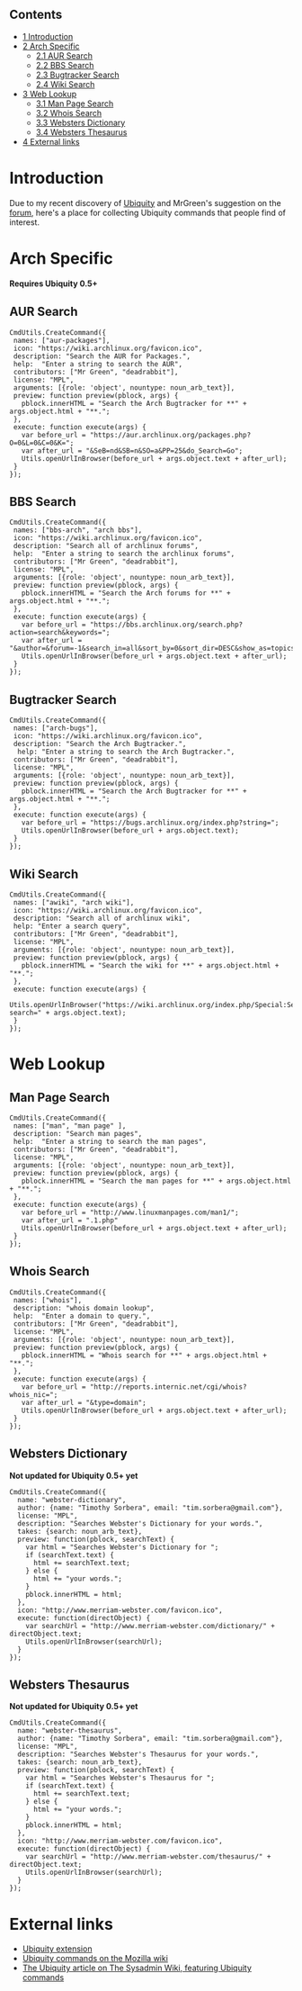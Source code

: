 ## Contents

*   [1 Introduction](#Introduction)
*   [2 Arch Specific](#Arch_Specific)
    *   [2.1 AUR Search](#AUR_Search)
    *   [2.2 BBS Search](#BBS_Search)
    *   [2.3 Bugtracker Search](#Bugtracker_Search)
    *   [2.4 Wiki Search](#Wiki_Search)
*   [3 Web Lookup](#Web_Lookup)
    *   [3.1 Man Page Search](#Man_Page_Search)
    *   [3.2 Whois Search](#Whois_Search)
    *   [3.3 Websters Dictionary](#Websters_Dictionary)
    *   [3.4 Websters Thesaurus](#Websters_Thesaurus)
*   [4 External links](#External_links)

# Introduction

Due to my recent discovery of [Ubiquity](http://labs.mozilla.com/2008/08/introducing-ubiquity/) and MrGreen's suggestion on the [forum](https://bbs.archlinux.org/viewtopic.php?pid=450773), here's a place for collecting Ubiquity commands that people find of interest.

# Arch Specific

**Requires Ubiquity 0.5+**

## AUR Search

```
CmdUtils.CreateCommand({
 names: ["aur-packages"],
 icon: "https://wiki.archlinux.org/favicon.ico",
 description: "Search the AUR for Packages.",
 help:  "Enter a string to search the AUR",
 contributors: ["Mr Green", "deadrabbit"],
 license: "MPL",
 arguments: [{role: 'object', nountype: noun_arb_text}],
 preview: function preview(pblock, args) {
   pblock.innerHTML = "Search the Arch Bugtracker for **" + args.object.html + "**.";
 },
 execute: function execute(args) {
   var before_url = "https://aur.archlinux.org/packages.php?O=0&L=0&C=0&K=";
   var after_url = "&SeB=nd&SB=n&SO=a&PP=25&do_Search=Go";
   Utils.openUrlInBrowser(before_url + args.object.text + after_url);
 }
}); 

```

## BBS Search

```
CmdUtils.CreateCommand({
 names: ["bbs-arch", "arch bbs"],
 icon: "https://wiki.archlinux.org/favicon.ico",
 description: "Search all of archlinux forums",
 help:  "Enter a string to search the archlinux forums",
 contributors: ["Mr Green", "deadrabbit"],
 license: "MPL",
 arguments: [{role: 'object', nountype: noun_arb_text}],
 preview: function preview(pblock, args) {
   pblock.innerHTML = "Search the Arch forums for **" + args.object.html + "**.";
 },
 execute: function execute(args) {
   var before_url = "https://bbs.archlinux.org/search.php?action=search&keywords=";
   var after_url = "&author=&forum=-1&search_in=all&sort_by=0&sort_dir=DESC&show_as=topics&search=Submit"
   Utils.openUrlInBrowser(before_url + args.object.text + after_url);
 }
});

```

## Bugtracker Search

```
CmdUtils.CreateCommand({
 names: ["arch-bugs"],
 icon: "https://wiki.archlinux.org/favicon.ico",
 description: "Search the Arch Bugtracker.",
  help: "Enter a string to search the Arch Bugtracker.",
 contributors: ["Mr Green", "deadrabbit"],
 license: "MPL",
 arguments: [{role: 'object', nountype: noun_arb_text}],
 preview: function preview(pblock, args) {
   pblock.innerHTML = "Search the Arch Bugtracker for **" + args.object.html + "**.";
 },
 execute: function execute(args) {
   var before_url = "https://bugs.archlinux.org/index.php?string=";
   Utils.openUrlInBrowser(before_url + args.object.text);
 }
});

```

## Wiki Search

```
CmdUtils.CreateCommand({
 names: ["awiki", "arch wiki"],
 icon: "https://wiki.archlinux.org/favicon.ico",
 description: "Search all of archlinux wiki",
 help: "Enter a search query",
 contributors: ["Mr Green", "deadrabbit"],
 license: "MPL",
 arguments: [{role: 'object', nountype: noun_arb_text}],
 preview: function preview(pblock, args) {
   pblock.innerHTML = "Search the wiki for **" + args.object.html + "**.";
 },
 execute: function execute(args) {
   Utils.openUrlInBrowser("https://wiki.archlinux.org/index.php/Special:Search?search=" + args.object.text);
 }
});

```

# Web Lookup

## Man Page Search

```
CmdUtils.CreateCommand({
 names: ["man", "man page" ],
 description: "Search man pages",
 help:  "Enter a string to search the man pages",
 contributors: ["Mr Green", "deadrabbit"],
 license: "MPL",
 arguments: [{role: 'object', nountype: noun_arb_text}],
 preview: function preview(pblock, args) {
   pblock.innerHTML = "Search the man pages for **" + args.object.html + "**.";
 },
 execute: function execute(args) {
   var before_url = "http://www.linuxmanpages.com/man1/";
   var after_url = ".1.php"
   Utils.openUrlInBrowser(before_url + args.object.text + after_url);
 }
});   

```

## Whois Search

```
CmdUtils.CreateCommand({
 names: ["whois"],
 description: "whois domain lookup",
 help:  "Enter a domain to query.",
 contributors: ["Mr Green", "deadrabbit"],
 license: "MPL",
 arguments: [{role: 'object', nountype: noun_arb_text}],
 preview: function preview(pblock, args) {
   pblock.innerHTML = "Whois search for **" + args.object.html + "**.";
 },
 execute: function execute(args) {
   var before_url = "http://reports.internic.net/cgi/whois?whois_nic=";
   var after_url = "&type=domain";
   Utils.openUrlInBrowser(before_url + args.object.text + after_url);
 }
});   

```

## Websters Dictionary

**Not updated for Ubiquity 0.5+ yet**

```
CmdUtils.CreateCommand({
  name: "webster-dictionary",
  author: {name: "Timothy Sorbera", email: "tim.sorbera@gmail.com"},
  license: "MPL",
  description: "Searches Webster's Dictionary for your words.",
  takes: {search: noun_arb_text},
  preview: function(pblock, searchText) {
    var html = "Searches Webster's Dictionary for ";
    if (searchText.text) {
      html += searchText.text;
    } else {
      html += "your words.";
    }
    pblock.innerHTML = html;
  },
  icon: "http://www.merriam-webster.com/favicon.ico",
  execute: function(directObject) {
    var searchUrl = "http://www.merriam-webster.com/dictionary/" + directObject.text;
    Utils.openUrlInBrowser(searchUrl);
  }
});

```

## Websters Thesaurus

**Not updated for Ubiquity 0.5+ yet**

```
CmdUtils.CreateCommand({
  name: "webster-thesaurus",
  author: {name: "Timothy Sorbera", email: "tim.sorbera@gmail.com"},
  license: "MPL",
  description: "Searches Webster's Thesaurus for your words.",
  takes: {search: noun_arb_text},
  preview: function(pblock, searchText) {
    var html = "Searches Webster's Thesaurus for ";
    if (searchText.text) {
      html += searchText.text;
    } else {
      html += "your words.";
    }
    pblock.innerHTML = html;
  },
  icon: "http://www.merriam-webster.com/favicon.ico",
  execute: function(directObject) {
    var searchUrl = "http://www.merriam-webster.com/thesaurus/" + directObject.text;
    Utils.openUrlInBrowser(searchUrl);
  }
});

```

# External links

*   [Ubiquity extension](https://ubiquity.mozilla.com/xpi/ubiquity-latest.xpi)
*   [Ubiquity commands on the Mozilla wiki](https://wiki.mozilla.org/Labs/Ubiquity/Commands_In_The_Wild)
*   [The Ubiquity article on The Sysadmin Wiki, featuring Ubiquity commands](http://sysadmin.wikia.com/wiki/Ubiquity)